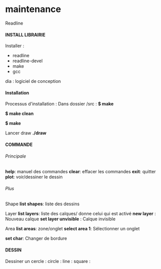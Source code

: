 # maintenance

Readline

#### INSTALL LIBRAIRIE #####
Installer : 
* readline
* readline-devel
* make
* gcc

dia : logiciel de conception

#### Installation ####
Processus d'installation :
Dans dossier /src :
__$ make__

__$ make clean__

__$ make__

Lancer draw
__./draw__

#### COMMANDE ####
###### Principale
__help__: manuel des commandes
__clear__: effacer les commandes
__exit__: quitter
__plot__: voir/dessiner le dessin

###### Plus
Shape
__list shapes__: liste des dessins

Layer
__list layers__: liste des calques/ donne celui qui est activé
__new layer__ : Nouveau calque
__set layer unvisible__ : Calque invisible

Area
__list areas__: zone/onglet
__select area 1__: Sélectionner un onglet

__set char__: Changer de bordure

#### DESSIN ####
Dessiner un cercle :
circle : <x> <y> <taille rayon> 
line : <x> <y>
square :
